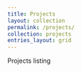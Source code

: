 ```yaml
---
title: Projects
layout: collection
permalink: /projects/
collection: projects
entries_layout: grid
---
```


Projects listing